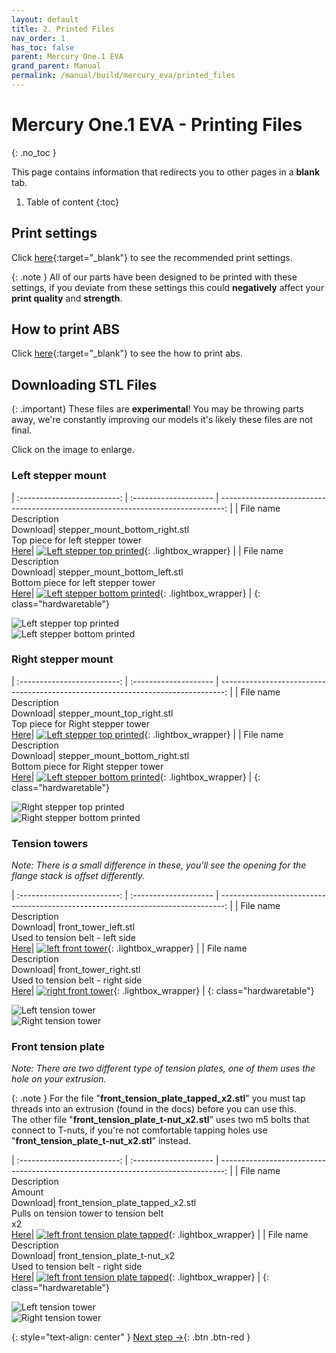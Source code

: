 ```yaml
---
layout: default
title: 2. Printed Files
nav_order: 1
has_toc: false
parent: Mercury One.1 EVA
grand_parent: Manual
permalink: /manual/build/mercury_eva/printed_files
---
```


# Mercury One.1 EVA - Printing Files
{: .no_toc }

This page contains information that redirects you to other pages in a **blank** tab. 

1. Table of content
{:toc}

## Print settings

Click [here](/standard/print/settings){:target="_blank"} to see the recommended print settings.

{: .note }
All of our parts have been designed to be printed with these settings, if you deviate from these settings this could **negatively** affect your **print quality** and **strength**.

## How to print ABS

Click [here](/manual/print/abs){:target="_blank"} to see the how to print abs.

## Downloading STL Files

{: .important}
These files are **experimental**! You may be throwing parts away, we're constantly improving our models it's likely these files are not final.

Click on the image to enlarge.

### Left stepper mount
   
| :-------------------------: | :--------------------       | -------------------------------------------------------------------------------: |
| File name<br>Description<br>Download| stepper_mount_bottom_right.stl<br>Top piece for left stepper tower<br>[Here](../../../assets/stl/m1_1/stepper_mount_top_left.stl)|     [![Left stepper top printed](../../../assets/images/instructions/printer_stepper_left_top.png)](#lightbox__item_1){: .lightbox_wrapper} |
| File name<br>Description<br>Download| stepper_mount_bottom_left.stl<br>Bottom piece for left stepper tower<br>[Here](../../../assets/stl/m1_1/stepper_mount_bottom_left.stl)|     [![Left stepper bottom printed](../../../assets/images/instructions/printed_stepper_left_bottom.png)](#lightbox__item_2){: .lightbox_wrapper} |
{: class="hardwaretable"}


<div onclick="location.href='#left-stepper-mount';"  id="lightbox__item_1"  class="lightbox__item">
    <div class="lightbox__content">
    <div class="lightbox__titlebar"></div>
        <a href="#left-stepper-mount" class="close"></a>
        <img src="../../../assets/images/instructions/printer_stepper_left_top.png" alt="Left stepper top printed">
    </div>
</div>

<div onclick="location.href='#left-stepper-mount';"  id="lightbox__item_2"  class="lightbox__item">
    <div class="lightbox__content">
    <div class="lightbox__titlebar"></div>
        <a href="#left-stepper-mount" class="close"></a>
        <img src="../../../assets/images/instructions/printed_stepper_left_bottom.png" alt="Left stepper bottom printed">
    </div>
</div>

### Right stepper mount
   
| :-------------------------: | :--------------------       | -------------------------------------------------------------------------------: |
| File name<br>Description<br>Download| stepper_mount_top_right.stl<br>Top piece for Right stepper tower<br>[Here](../../../assets/stl/m1_1/stepper_mount_top_right.stl)|     [![Left stepper top printed](../../../assets/images/instructions/printer_stepper_right_top.png)](#lightbox__item_3){: .lightbox_wrapper} |
| File name<br>Description<br>Download| stepper_mount_bottom_right.stl<br>Bottom piece for Right stepper tower<br>[Here](../../../assets/stl/m1_1/stepper_mount_bottom_right.stl)|     [![Left stepper bottom printed](../../../assets/images/instructions/printed_stepper_right_bottom.png)](#lightbox__item_4){: .lightbox_wrapper} |
{: class="hardwaretable"}


<div onclick="location.href='#right-stepper-mount';"  id="lightbox__item_3"  class="lightbox__item">
    <div class="lightbox__content">
    <div class="lightbox__titlebar"></div>
        <a href="#Right-top-stepper-mount" class="close"></a>
        <img src="../../../assets/images/instructions/printer_stepper_right_top.png" alt="Right stepper top printed">
    </div>
</div>

<div onclick="location.href='#right-stepper-mount';"  id="lightbox__item_4"  class="lightbox__item">
    <div class="lightbox__content">
    <div class="lightbox__titlebar"></div>
        <a href="#Right-bottom-stepper-mount" class="close"></a>
        <img src="../../../assets/images/instructions/printed_stepper_right_bottom.png" alt="Right stepper bottom printed">
    </div>
</div>

### Tension towers

*Note: There is a small difference in these, you'll see the opening for the flange stack is offset differently.*
   
| :-------------------------: | :--------------------       | -------------------------------------------------------------------------------: |
| File name<br>Description<br>Download| front_tower_left.stl<br>Used to tension belt - left side<br>[Here](../../../assets/stl/m1_1/front_tower_left.stl)|     [![left front tower](../../../assets/images/instructions/front_left_tension_tower.png)](#lightbox__item_5){: .lightbox_wrapper} |
| File name<br>Description<br>Download| front_tower_right.stl<br>Used to tension belt - right side<br>[Here](../../../assets/stl/m1_1/front_tower_right.stl)|     [![right front tower](../../../assets/images/instructions/front_right_tension_tower.png)](#lightbox__item_6){: .lightbox_wrapper} |
{: class="hardwaretable"}


<div onclick="location.href='#tension-towers';"  id="lightbox__item_5"  class="lightbox__item">
    <div class="lightbox__content">
    <div class="lightbox__titlebar"></div>
        <a href="#tension-towers" class="close"></a>
        <img src="../../../assets/images/instructions/front_left_tension_tower.png" alt="Left tension tower">
    </div>
</div>

<div onclick="location.href='#tension-towers';"  id="lightbox__item_6"  class="lightbox__item">
    <div class="lightbox__content">
    <div class="lightbox__titlebar"></div>
        <a href="#tension-towers" class="close"></a>
        <img src="../../../assets/images/instructions/front_right_tension_tower.png" alt="Right tension tower">
    </div>
</div>

### Front tension plate

*Note: There are two different type of tension plates, one of them uses the hole on your extrusion.*

{: .note }
For the file "**front_tension_plate_tapped_x2.stl**" you must tap threads into an extrusion (found in the docs) before you can use this.<br>The other file "**front_tension_plate_t-nut_x2.stl**" uses two m5 bolts that connect to T-nuts, if you're not comfortable tapping holes use "**front_tension_plate_t-nut_x2.stl**" instead.
   
| :-------------------------: | :--------------------       | -------------------------------------------------------------------------------: |
| File name<br>Description<br>Amount<br>Download| front_tension_plate_tapped_x2.stl<br>Pulls on tension tower to tension belt<br>x2<br>[Here](../../../assets/stl/m1_1/front_tension_plate_tapped_x2.stl)|     [![left front tension plate tapped](../../../assets/images/instructions/tension_plate_tapped.png)](#lightbox__item_7){: .lightbox_wrapper} |
| File name<br>Description<br>Download| front_tension_plate_t-nut_x2<br>Used to tension belt - right side<br>[Here](../../../assets/stl/m1_1/front_tension_plate_t-nut_x2.stl)|     [![left front tension plate tapped](../../../assets/images/instructions/tension_plate_t-nut.png)](#lightbox__item_8){: .lightbox_wrapper} |
{: class="hardwaretable"}


<div onclick="location.href='##';"  id="lightbox__item_7"  class="lightbox__item">
    <div class="lightbox__content">
    <div class="lightbox__titlebar"></div>
        <a href="#t#" class="close"></a>
        <img src="../../../assets/images/instructions/tension_plate_tapped.png" alt="Left tension tower">
    </div>
</div>

<div onclick="location.href='##';"  id="lightbox__item_8"  class="lightbox__item">
    <div class="lightbox__content">
    <div class="lightbox__titlebar"></div>
        <a href="##" class="close"></a>
        <img src="../../../assets/images/instructions/tension_plate_t-nut.png" alt="Right tension tower">
    </div>
</div>







{: style="text-align: center" }
<span class="fs-8">
[Next step &rarr;](/manual/build/mercury_eva/empty_frame){: .btn .btn-red }
</span>